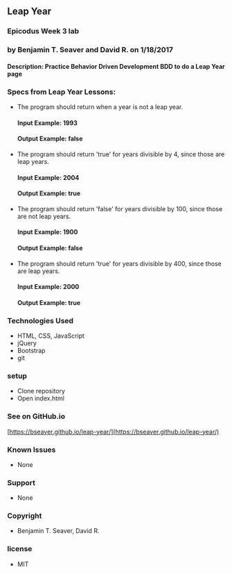 ## Leap Year

### Epicodus Week 3 lab

### by Benjamin T. Seaver and David R. on 1/18/2017

#### Description: Practice Behavior Driven Development BDD to do a Leap Year page

### Specs from Leap Year Lessons:

* The program should return when a year is not a leap year.

  #### Input Example: 1993

  #### Output Example: false

* The program should return 'true' for years divisible by 4, since those are leap years.

  #### Input Example: 2004

  #### Output Example: true

* The program should return 'false' for years divisible by 100, since those are not leap years.

  #### Input Example: 1900

  #### Output Example: false

* The program should return 'true' for years divisible by 400, since those are leap years.

  #### Input Example: 2000
  
  #### Output Example: true

### Technologies Used

* HTML, CSS, JavaScript
* jQuery
* Bootstrap
* git

### setup

* Clone repository
* Open index.html

### See on GitHub.io

[https://bseaver.github.io/leap-year/](https://bseaver.github.io/leap-year/)

### Known Issues

* None

### Support

* None

### Copyright

* Benjamin T. Seaver, David R.

### license

* MIT
